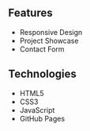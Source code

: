 
## Features
- Responsive Design
- Project Showcase
- Contact Form

## Technologies
- HTML5
- CSS3
- JavaScript
- GitHub Pages
